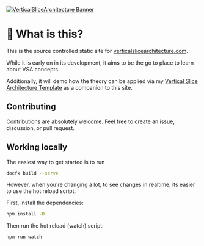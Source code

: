 [![VerticalSliceArchitecture Banner](https://github.com/Hona/VerticalSliceArchitecture.Documentation/assets/10430890/1682d0fe-0bdb-4775-91cb-899bf50f392b)](https://github.com/Hona/VerticalSliceArchitecture.Documentation)

# 🤔 What is this?

This is the source controlled static site for [verticalslicearchitecture.com](https://verticalslicearchitecture.com).

While it is early on in its development, it aims to be the go to place to learn about VSA concepts.

Additionally, it will demo how the theory can be applied via my [Vertical Slice Architecture Template](https://github.com/Hona/VerticalSliceArchitecture) as a companion to this site.

## Contributing

Contributions are absolutely welcome. Feel free to create an issue, discussion, or pull request.

## Working locally

The easiest way to get started is to run

```bash
docfx build --serve
```

However, when you're changing a lot, to see changes in realtime, its easier to use the hot reload script.

First, install the dependencies:

```bash
npm install -D
```

Then run the hot reload (watch) script:

```bash
npm run watch
```